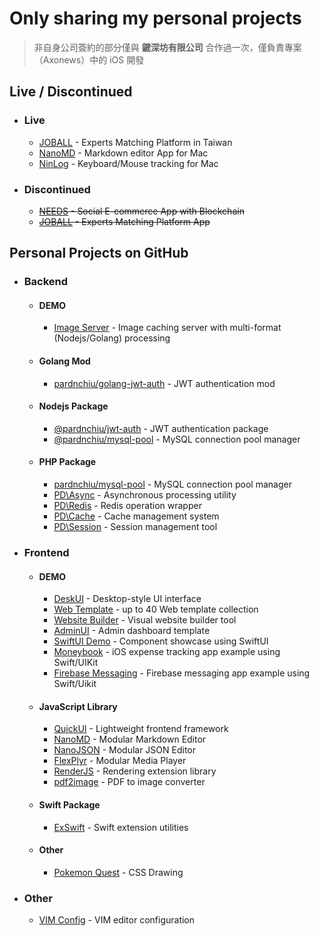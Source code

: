 # Only sharing my personal projects
> 非自身公司簽約的部分僅與 **鍵深坊有限公司** 合作過一次，僅負責專案（Axonews）中的 iOS 開發 

## Live / Discontinued
- ### Live
  - [JOBALL](https://joball.tw) - Experts Matching Platform in Taiwan
  - [NanoMD](https://apps.apple.com/us/app/nanomd-markdown-%E7%B7%A8%E8%BC%AF%E5%99%A8/id6740427920) - Markdown editor App for Mac
  - [NinLog](https://apps.apple.com/tw/app/ninlog-%E9%8D%B5%E7%9B%A4%E6%BB%91%E9%BC%A0%E8%BF%BD%E8%B9%A4/id6741706238) - Keyboard/Mouse tracking for Mac
- ### Discontinued
  - <s>[NEEDS](https://appadvice.com/app/e9-96-8b-e7-ae-b1/1460355322.amp) - Social E-commerce App with Blockchain</s>
  - <s>[JOBALL](https://appadvice.com/app/joball-e6-8e-a5-e6-b4-bd/1272878907.amp) - Experts Matching Platform App</s>

## Personal Projects on GitHub
- ### Backend
  - #### DEMO
    - [Image Server](https://github.com/pardnchiu/image-caching-server) - Image caching server with multi-format (Nodejs/Golang) processing
  - #### Golang Mod
    - [pardnchiu/golang-jwt-auth](https://github.com/pardnchiu/golang-jwt-auth) - JWT authentication mod
  - #### Nodejs Package
    - [@pardnchiu/jwt-auth](https://github.com/pardnchiu/nodejs-jwt-auth) - JWT authentication package
    - [@pardnchiu/mysql-pool](https://github.com/pardnchiu/nodejs-mysql-pool) - MySQL connection pool manager
  - #### PHP Package
    - [pardnchiu/mysql-pool](https://github.com/pardnchiu/php-mysql-pool) - MySQL connection pool manager
    - [PD\Async](https://github.com/pardnchiu/php-async) - Asynchronous processing utility
    - [PD\Redis](https://github.com/pardnchiu/php-redis) - Redis operation wrapper
    - [PD\Cache](https://github.com/pardnchiu/php-cache) - Cache management system
    - [PD\Session](https://github.com/pardnchiu/php-session) - Session management tool
- ### Frontend
  - #### DEMO
    - [DeskUI](https://github.com/pardnchiu/DeskUI) - Desktop-style UI interface
    - [Web Template](https://pardn.io/web-template) - up to 40 Web template collection
    - [Website Builder](https://github.com/pardnchiu/website-builder) - Visual website builder tool
    - [AdminUI](https://demo-admin.pardn.io) - Admin dashboard template
    - [SwiftUI Demo](https://github.com/pardnchiu/swiftui-demo) - Component showcase using SwiftUI
    - [Moneybook](https://github.com/pardnchiu/ios-moneybook) - iOS expense tracking app example using Swift/UIKit
    - [Firebase Messaging](https://github.com/pardnchiu/ios-firebase-messaging) - Firebase messaging app example using Swift/Uikit
  - #### JavaScript Library
    - [QuickUI](https://quickui.pardn.io) - Lightweight frontend framework
    - [NanoMD](https://nanomd.pardn.io) - Modular Markdown Editor
    - [NanoJSON](https://nanojson.pardn.io) - Modular JSON Editor
    - [FlexPlyr](https://flexplyr.pardn.io) - Modular Media Player
    - [RenderJS](https://renderjs.pardn.io) - Rendering extension library
    - [pdf2image](https://pardn.io/pdf2image) - PDF to image converter
  - #### Swift Package
    - [ExSwift](https://github.com/pardnchiu/ExSwift) - Swift extension utilities
  - #### Other
    - [Pokemon Quest](https://github.com/pardnchiu/css-pokemon-quest) - CSS Drawing
- ### Other
  - [VIM Config](https://github.com/pardnchiu/vim-config) - VIM editor configuration
